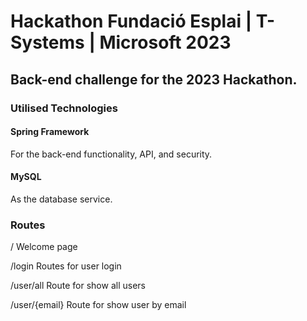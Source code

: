 # Hackathon Fundació Esplai | T-Systems | Microsoft 2023
## Back-end challenge for the 2023 Hackathon.

### Utilised Technologies
#### Spring Framework
For the back-end functionality, API, and security.
#### MySQL
As the database service.

### Routes
/
Welcome page

/login
Routes for user login

/user/all
Route for show all users

/user/{email}
Route for show user by email
